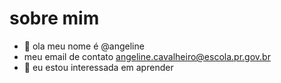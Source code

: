 # sobre mim
- 👋 ola meu nome é @angeline
- meu email de contato angeline.cavalheiro@escola.pr.gov.br
- 🌱 eu estou interessada em aprender

